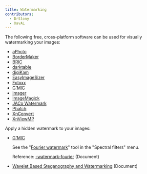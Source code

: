 ```yaml
---
title: Watermarking
contributors:
  - DrSlony
  - XavAL
---
```


The following free, cross-platform software can be used for visually
watermarking your images:

- [aPhoto](https://sourceforge.net/projects/acein-iphoto)
- [BorderMaker](http://www.bordermaker.nl/en/)
- [BRIC](https://sourceforge.net/projects/bric/?source=directory)
- [darktable](https://www.darktable.org/)
- [digiKam](https://www.digikam.org/)
- [EasyImageSizer](https://sourceforge.net/projects/easyimagesizer/)
- [Fotoxx](http://www.kornelix.com/fotoxx.html)
- [G'MIC](http://gmic.sourceforge.net/)
- [Imager](http://opendesktop.org/content/show.php/Imager?content=164549)
- [ImageMagick](http://www.imagemagick.org/Usage/annotating/#watermarking)
- [JACo Watermark](https://sourceforge.net/projects/jaco-watermark/?source=directory)
- [Phatch](http://photobatch.stani.be/)
- [XnConvert](http://www.xnview.com/en/xnconvert/)
- [XnViewMP](http://www.xnview.com/en/xnviewmp/)

Apply a hidden watermark to your images:

- [G'MIC](http://gmic.sourceforge.net/)

  See the "[Fourier watermark](https://gmicol.greyc.fr/)" tool in the
  "Spectral filters" menu.

  Reference:
  [-watermark-fourier](http://gmic.sourceforge.net/reference.shtml#watermark_fourier)
  (Document)
- [Wavelet Based Steganography and Watermarking](http://www.cs.cornell.edu/topiwala/wavelets/report.html)
  (Document)
